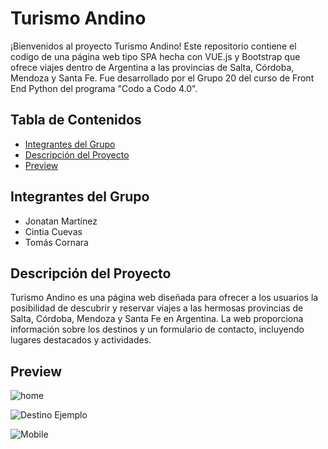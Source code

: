 # Turismo Andino

¡Bienvenidos al proyecto Turismo Andino! Este repositorio contiene el codigo de una página web tipo SPA hecha con VUE.js y Bootstrap que ofrece viajes dentro de Argentina a las provincias de Salta, Córdoba, Mendoza y Santa Fe. Fue desarrollado por el Grupo 20 del curso de Front End Python del programa "Codo a Codo 4.0". 

## Tabla de Contenidos

- [Integrantes del Grupo](#integrantes-del-grupo)
- [Descripción del Proyecto](#descripción-del-proyecto)
- [Preview](#Preview)

## Integrantes del Grupo

- Jonatan Martínez
- Cintia Cuevas
- Tomás Cornara

## Descripción del Proyecto

Turismo Andino es una página web diseñada para ofrecer a los usuarios la posibilidad de descubrir y reservar viajes a las hermosas provincias de Salta, Córdoba, Mendoza y Santa Fe en Argentina. La web proporciona información sobre los destinos y un formulario de contacto, incluyendo lugares destacados y actividades.

## Preview

![home](https://i.postimg.cc/vBkwmGhh/desktop.png)

![Destino Ejemplo](https://i.postimg.cc/CLyVTLzL/destinos.png)

![Mobile](https://i.postimg.cc/wxRdGsxG/mobile.png)
